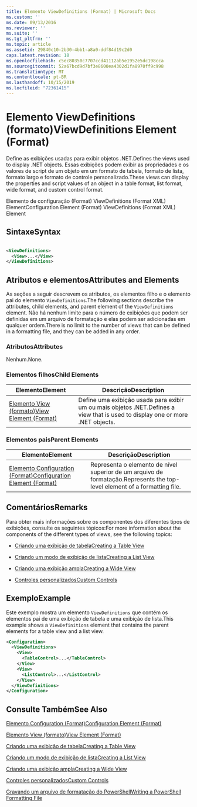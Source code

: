 ```yaml
---
title: Elemento ViewDefinitions (Format) | Microsoft Docs
ms.custom: ''
ms.date: 09/13/2016
ms.reviewer: ''
ms.suite: ''
ms.tgt_pltfrm: ''
ms.topic: article
ms.assetid: 29840c10-2b30-4bb1-a8a0-ddf84d19c2d0
caps.latest.revision: 18
ms.openlocfilehash: c5ec80350c7707ccd41112ab5e1952e5dc198cca
ms.sourcegitcommit: 52a67bcd9d7bf3e8600ea4302d1fa8970ff9c998
ms.translationtype: MT
ms.contentlocale: pt-BR
ms.lasthandoff: 10/15/2019
ms.locfileid: "72361415"
---
```

# <a name="viewdefinitions-element-format"></a><span data-ttu-id="ce89f-102">Elemento ViewDefinitions (formato)</span><span class="sxs-lookup"><span data-stu-id="ce89f-102">ViewDefinitions Element (Format)</span></span>

<span data-ttu-id="ce89f-103">Define as exibições usadas para exibir objetos .NET.</span><span class="sxs-lookup"><span data-stu-id="ce89f-103">Defines the views used to display .NET objects.</span></span> <span data-ttu-id="ce89f-104">Essas exibições podem exibir as propriedades e os valores de script de um objeto em um formato de tabela, formato de lista, formato largo e formato de controle personalizado.</span><span class="sxs-lookup"><span data-stu-id="ce89f-104">These views can display the properties and script values of an object  in a table format, list format, wide format, and custom control format.</span></span>

<span data-ttu-id="ce89f-105">Elemento de configuração (Format) ViewDefinitions (Format XML) Element</span><span class="sxs-lookup"><span data-stu-id="ce89f-105">Configuration Element (Format) ViewDefinitions (Format XML) Element</span></span>

## <a name="syntax"></a><span data-ttu-id="ce89f-106">Sintaxe</span><span class="sxs-lookup"><span data-stu-id="ce89f-106">Syntax</span></span>

```xml

<ViewDefinitions>
  <View>...</View>
</ViewDefinitions>
```

## <a name="attributes-and-elements"></a><span data-ttu-id="ce89f-107">Atributos e elementos</span><span class="sxs-lookup"><span data-stu-id="ce89f-107">Attributes and Elements</span></span>

<span data-ttu-id="ce89f-108">As seções a seguir descrevem os atributos, os elementos filho e o elemento pai do elemento `ViewDefinitions`.</span><span class="sxs-lookup"><span data-stu-id="ce89f-108">The following sections describe the attributes, child elements, and parent element of the `ViewDefinitions` element.</span></span> <span data-ttu-id="ce89f-109">Não há nenhum limite para o número de exibições que podem ser definidas em um arquivo de formatação e elas podem ser adicionadas em qualquer ordem.</span><span class="sxs-lookup"><span data-stu-id="ce89f-109">There is no limit to the number of views that can be defined in a formatting file, and they can be added in any order.</span></span>

### <a name="attributes"></a><span data-ttu-id="ce89f-110">Atributos</span><span class="sxs-lookup"><span data-stu-id="ce89f-110">Attributes</span></span>

<span data-ttu-id="ce89f-111">Nenhum.</span><span class="sxs-lookup"><span data-stu-id="ce89f-111">None.</span></span>

### <a name="child-elements"></a><span data-ttu-id="ce89f-112">Elementos filhos</span><span class="sxs-lookup"><span data-stu-id="ce89f-112">Child Elements</span></span>

|<span data-ttu-id="ce89f-113">Elemento</span><span class="sxs-lookup"><span data-stu-id="ce89f-113">Element</span></span>|<span data-ttu-id="ce89f-114">Descrição</span><span class="sxs-lookup"><span data-stu-id="ce89f-114">Description</span></span>|
|-------------|-----------------|
|[<span data-ttu-id="ce89f-115">Elemento View (formato)</span><span class="sxs-lookup"><span data-stu-id="ce89f-115">View Element (Format)</span></span>](./view-element-format.md)|<span data-ttu-id="ce89f-116">Define uma exibição usada para exibir um ou mais objetos .NET.</span><span class="sxs-lookup"><span data-stu-id="ce89f-116">Defines a view that is used to display one or more .NET objects.</span></span>|

### <a name="parent-elements"></a><span data-ttu-id="ce89f-117">Elementos pais</span><span class="sxs-lookup"><span data-stu-id="ce89f-117">Parent Elements</span></span>

|<span data-ttu-id="ce89f-118">Elemento</span><span class="sxs-lookup"><span data-stu-id="ce89f-118">Element</span></span>|<span data-ttu-id="ce89f-119">Descrição</span><span class="sxs-lookup"><span data-stu-id="ce89f-119">Description</span></span>|
|-------------|-----------------|
|[<span data-ttu-id="ce89f-120">Elemento Configuration (Format)</span><span class="sxs-lookup"><span data-stu-id="ce89f-120">Configuration Element (Format)</span></span>](./configuration-element-format.md)|<span data-ttu-id="ce89f-121">Representa o elemento de nível superior de um arquivo de formatação.</span><span class="sxs-lookup"><span data-stu-id="ce89f-121">Represents the top-level element of a formatting file.</span></span>|

## <a name="remarks"></a><span data-ttu-id="ce89f-122">Comentários</span><span class="sxs-lookup"><span data-stu-id="ce89f-122">Remarks</span></span>

<span data-ttu-id="ce89f-123">Para obter mais informações sobre os componentes dos diferentes tipos de exibições, consulte os seguintes tópicos:</span><span class="sxs-lookup"><span data-stu-id="ce89f-123">For more information about the components of the different types of views, see the following topics:</span></span>

- [<span data-ttu-id="ce89f-124">Criando uma exibição de tabela</span><span class="sxs-lookup"><span data-stu-id="ce89f-124">Creating a Table View</span></span>](./creating-a-table-view.md)

- [<span data-ttu-id="ce89f-125">Criando um modo de exibição de lista</span><span class="sxs-lookup"><span data-stu-id="ce89f-125">Creating a List View</span></span>](./creating-a-list-view.md)

- [<span data-ttu-id="ce89f-126">Criando uma exibição ampla</span><span class="sxs-lookup"><span data-stu-id="ce89f-126">Creating a Wide View</span></span>](./creating-a-wide-view.md)

- [<span data-ttu-id="ce89f-127">Controles personalizados</span><span class="sxs-lookup"><span data-stu-id="ce89f-127">Custom Controls</span></span>](./creating-custom-controls.md)

## <a name="example"></a><span data-ttu-id="ce89f-128">Exemplo</span><span class="sxs-lookup"><span data-stu-id="ce89f-128">Example</span></span>

<span data-ttu-id="ce89f-129">Este exemplo mostra um elemento `ViewDefinitions` que contém os elementos pai de uma exibição de tabela e uma exibição de lista.</span><span class="sxs-lookup"><span data-stu-id="ce89f-129">This example shows a `ViewDefinitions` element that contains the parent elements for a table view and a list view.</span></span>

```xml
<Configuration>
  <ViewDefinitions>
    <View>
      <TableControl>...</TableControl>
    </View>
    <View>
      <ListControl>...</ListControl>
    </View>
  </ViewDefinitions>
</Configuration>
```

## <a name="see-also"></a><span data-ttu-id="ce89f-130">Consulte Também</span><span class="sxs-lookup"><span data-stu-id="ce89f-130">See Also</span></span>

[<span data-ttu-id="ce89f-131">Elemento Configuration (Format)</span><span class="sxs-lookup"><span data-stu-id="ce89f-131">Configuration Element (Format)</span></span>](./configuration-element-format.md)

[<span data-ttu-id="ce89f-132">Elemento View (formato)</span><span class="sxs-lookup"><span data-stu-id="ce89f-132">View Element (Format)</span></span>](./view-element-format.md)

[<span data-ttu-id="ce89f-133">Criando uma exibição de tabela</span><span class="sxs-lookup"><span data-stu-id="ce89f-133">Creating a Table View</span></span>](./creating-a-table-view.md)

[<span data-ttu-id="ce89f-134">Criando um modo de exibição de lista</span><span class="sxs-lookup"><span data-stu-id="ce89f-134">Creating a List View</span></span>](./creating-a-list-view.md)

[<span data-ttu-id="ce89f-135">Criando uma exibição ampla</span><span class="sxs-lookup"><span data-stu-id="ce89f-135">Creating a Wide View</span></span>](./creating-a-wide-view.md)

[<span data-ttu-id="ce89f-136">Controles personalizados</span><span class="sxs-lookup"><span data-stu-id="ce89f-136">Custom Controls</span></span>](./creating-custom-controls.md)

[<span data-ttu-id="ce89f-137">Gravando um arquivo de formatação do PowerShell</span><span class="sxs-lookup"><span data-stu-id="ce89f-137">Writing a PowerShell Formatting File</span></span>](./writing-a-powershell-formatting-file.md)
